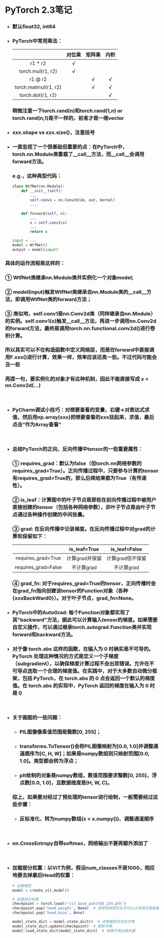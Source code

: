 # PyTorch 2.3笔记

- ### 默认float32, int64

- ### PyTorch中常用乘法：
  
  |                      | 对位乘 | 矩阵乘 | 内积  |
  |:--------------------:|:---:|:---:|:---:|
  | r1 * r2              | √   |     |     |
  | torch.mul(r1, r2)    | √   |     |     |
  | r1 @ r2              |     | √   | √   |
  | torch.matmul(r1, r2) |     | √   | √   |
  | torch.dot(r1, r2)    |     |     | √   |
  
  ### 稍微注意一下torch.rand(n)和torch.rand(1,n) or torch.rand(n,1)是不一样的，前者才是一维vector

- ### xxx.shape vs xxx.size()，注意括号

- ### 一直忽视了一个很基础但重要的点：在PyTorch中，torch.nn.Module类重载了\_\_call\_\_方法，而\_\_call\_\_会调用forward方法。
  
  ### e.g.，这种典型代码：
  
  ```python
  class WtfNet(nn.Module):
      def __init__(self):
          ...
          self.conv1 = nn.Conv2d(in, out, kernel)
          ...
  
      def forward(self, x):
          ...
          x = self.conv1(x)
          ...
          return x
  
  input = ... 
  model = WtfNet()
  output = model(input)
  ```

### 具体的运作流程是这样的：

### ① WtfNet类继承nn.Module类并实例化一个对象model;

### ② model(input)触发WtfNet类继承自nn.Module类的__call__方法，即调用WtfNet类的forward方法；

### ③ 类似地，self.conv1是nn.Conv2d类（同样继承自nn.Module）的实例。self.conv1(x)触发__call__方法，再进一步调用nn.Conv2d的forward方法，最终是调用torch.nn.functional.conv2d()进行卷积计算。

### 所以其实可以不在构造函数中定义网络层，而是在forward中直接调用F.xxx()进行计算，效果一样，效率应该还高一些。不过代码可能会丑一些

### 再提一句，要实例化的对象才有这种机制，因此不能直接写成 x = nn.Conv2d(...)
<br>

- ### PyCharm调试小技巧：对想要查看的变量，右键->对表达式求值，然后用np.array(xxx)把想要查看的xxx括起来，求值，最后点击“作为Array查看”

<br>

- ### 总结PyTorch的正向、反向传播中tensor的一些重要属性：
  
  ### ① requires_grad：默认为false（但torch.nn网络参数的requires_grad=True）。正向传播过程中，只要参与计算的tensor有requires_grad=True的，那么后续结果都为True（有传递性）。
  
  ### ② is_leaf：计算图中的叶子节点是那些在前向传播过程中被用户直接创建的tensor（包括各种网络参数），非叶子节点是由叶子节点通过各种操作创建的中间张量。
  
  ### ③ grad: 在反向传播中记录梯度。在反向传播过程中对grad的计算和保留如下：
  
  |                     | is_leaf=True | is_leaf=False |
  |:-------------------:|:------------:|:-------------:|
  | requires_grad=True  | 计算grad并保留    | 计算grad但不保留    |
  | requires_grad=False | 不计算grad      | 不计算grad       |
  
  ### ④ grad_fn: 对于requires_grad=True的tensor，正向传播时会在grad_fn指向创建该tensor的Function对象（各种{xxxBackWard0}）。对于叶子节点，grad_fn=None。

- ### PyTorch中的AutoGrad: 每个Function对象都实现了其"backward"方法，据此可以计算输入tensor的梯度。如果需要自定义操作，可以通过继承torch.autograd.Function类并实现forward和backward方法。

- ### 对于像 torch.abs 这样的函数，在输入为 0 时确实是不可导的。PyTorch 处理这种情况的方式是定义一个子梯度（subgradient），以确保梯度计算过程不会出现错误。允许在不可导点选取一个合理的梯度值。在实践中，对于大多数自动微分框架，包括 PyTorch，在 torch.abs 的 0 点会返回一个默认的梯度值。在 torch.abs 的实现中，PyTorch 返回的梯度在输入为 0 时是 0

<br>

- ### 关于画图的一些问题：
  - ### PIL图像像素值范围是整数[0, 255]；
  - ### transforms.ToTensor()会将PIL图像映射为[0.0, 1.0]并调整通道顺序为[C, H, W]；如果是numpy数组则只映射范围[0.0, 1.0]。类型都会转为浮点；
  - ### plt绘制的对象是numpy数组，数值范围要求整数[0, 255]，浮点数[0.0, 1.0]，且数据维度是(H, W, C)。
  
  ### 综上，如果要对经过了预处理的tensor进行绘制，一般需要经过这些步骤：
  - ### 反标准化、转为numpy数组(x = x.numpy())、调整通道顺序

<br>

- ### nn.CrossEntropy自带softmax，网络输出不要再额外添加了
<br>

- ### 加载部分权重：以ViT为例，假设num_classes不是1000，相应地要去掉最后Head的权重：
  ```python
  # 创建模型
  model = create_vit_model()

  # 加载部分权重
  checkpoint = torch.load(r'vit_base_patch16_224.pth')
  checkpoint.pop('head.weight', None)  # 具体网络层的名字可以点进调试里面看，隐藏了就展开
  checkpoint.pop('head.bias', None)

  model_state_dict = model.state_dict()  # 读取模型状态到字典
  model_state_dict.update(checkpoint)  # 更新字典
  model.load_state_dict(model_state_dict)  # 根据字典加载权重
  ```
